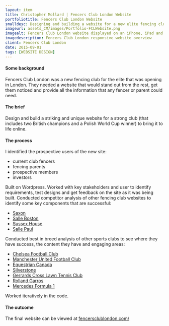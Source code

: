 ```yaml
---
layout: item
title: Christopher Mollard | Fencers Club London Website
portfoliotitle: Fencers Club London Website
smalldesc: Designing and building a website for a new elite fencing club making their mark on the international scene
imageurl: assets_CM/images/Portfolio-FCLWebsite.png
imagealt: Fencers Club London website displayed on an iPhone, iPad and iMac
imagedescription: Fencers Club London responsive website overview
client: Fencers Club London
date: 2015-09-01
tags: [WEBSITE DESIGN]
---
```

<h4>Some background</h4>
<p>
Fencers Club London was a new fencing club for the elite that was opening in London. They needed a website that would stand out from the rest, get them noticed and provide all the information that any fencer or parent could need.
</p>

<h4>The brief</h4>

<p>
Design and build a striking and unique website for a strong club (that includes two British champions and a Polish World Cup winner) to bring it to life online.
</p>

<h4>The process</h4>
<p>

I identified the prospective users of the new site:
</p>
<ul>
<li>current club fencers</li>
<li>fencing parents</li>
<li>prospective members</li>
<li>investors</li>
</ul>

<p>Built on Wordpress. Worked with key stakeholders and user to identify requirements, test designs and get feedback on the site as it was being built. Conducted competitor analysis of other fencing club websites to identify some key components that are successful:
</p>
<ul>
<li><a href="http://saxonfencing.co.uk/" target="_blank">Saxon</a></li>
<li><a href="http://salleboston.com/" target="_blank">Salle Boston</a></li>
<li><a href="http://sallepaul.co.uk/" target="_blank">Sussex House</a></li>
<li><a href="http://sallekiss.org.uk/" target="_blank">Salle Paul</a></li>
</ul>
<p>Conducted best in breed analysis of other sports clubs to see where they have success, the content they have and engaging areas:</p>
<ul>
<li><a href="https://www.chelseafc.com/" target="_blank">Chelsea Football Club</a></li>
<li><a href="http://www.manutd.com/Splash-Page.aspx" target="_blank">Manchester United Football Club</a></li>
<li><a href="https://www.equestrian.ca/" target="_blank">Equestrian Canada</a></li>
<li><a href="http://www.silverstone.co.uk/" target="_blank">Silverstone</a></li>
<li><a href="http://www.gxltc.co.uk/" target="_blank">Gerrards Cross Lawn Tennis Club</a></li>
<li><a href="http://www.rolandgarros.com/en_FR/index.html" target="_blank">Rolland Garros</a></li>
<li><a href="https://www.mercedesamgf1.com/en/mercedes-amg-f1/" target="_blank">Mercedes Formula 1</a></li>
</ul>
<p>Worked iteratively in the code.</p>
<h4>The outcome</h4>
<p>The final website can be viewed at <a href="https://www.fencersclublondon.com/" target="_blank">fencersclublondon.com/</a></p>
<div class="dividewhite4"></div>
<!-- /Post Content -->
</div>

</div>